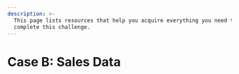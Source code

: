 ```yaml
---
description: >-
  This page lists resources that help you acquire everything you need to
  complete this challenge.
---
```


# Case B: Sales Data

